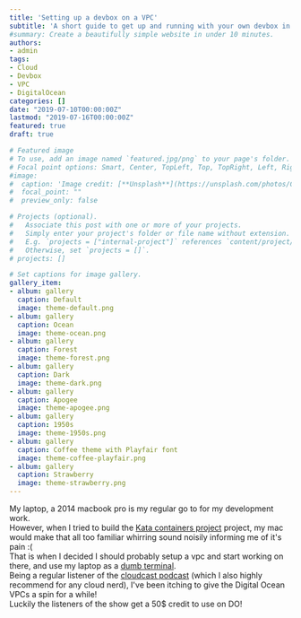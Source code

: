 ```yaml
---
title: 'Setting up a devbox on a VPC'
subtitle: 'A short guide to get up and running with your own devbox in the cloud'
#summary: Create a beautifully simple website in under 10 minutes.
authors:
- admin
tags:
- Cloud
- Devbox
- VPC
- DigitalOcean
categories: []
date: "2019-07-10T00:00:00Z"
lastmod: "2019-07-16T00:00:00Z"
featured: true
draft: true

# Featured image
# To use, add an image named `featured.jpg/png` to your page's folder.
# Focal point options: Smart, Center, TopLeft, Top, TopRight, Left, Right, BottomLeft, Bottom, BottomRight
#image:
#  caption: 'Image credit: [**Unsplash**](https://unsplash.com/photos/CpkOjOcXdUY)'
#  focal_point: ""
#  preview_only: false

# Projects (optional).
#   Associate this post with one or more of your projects.
#   Simply enter your project's folder or file name without extension.
#   E.g. `projects = ["internal-project"]` references `content/project/deep-learning/index.md`.
#   Otherwise, set `projects = []`.
# projects: []

# Set captions for image gallery.
gallery_item:
- album: gallery
  caption: Default
  image: theme-default.png
- album: gallery
  caption: Ocean
  image: theme-ocean.png
- album: gallery
  caption: Forest
  image: theme-forest.png
- album: gallery
  caption: Dark
  image: theme-dark.png
- album: gallery
  caption: Apogee
  image: theme-apogee.png
- album: gallery
  caption: 1950s
  image: theme-1950s.png
- album: gallery
  caption: Coffee theme with Playfair font
  image: theme-coffee-playfair.png
- album: gallery
  caption: Strawberry
  image: theme-strawberry.png
---
```


My laptop, a 2014 macbook pro is my regular go to for my development work.  
However, when I tried to build the [Kata containers project](https://katacontainers.io/) project, my mac would make that all too familiar whirring sound noisily informing me of it's pain :(  
That is when I decided I should probably setup a vpc and start working on there, and use my laptop as a [dumb terminal](https://www.webopedia.com/TERM/D/dumb_terminal.html).  
Being a regular listener of the [cloudcast podcast](https://www.thecloudcast.net/) (which I also highly recommend for any cloud nerd), I've been itching to give the Digital Ocean VPCs a spin for a while!  
Luckily the listeners of the show get a 50$ credit to use on DO!

